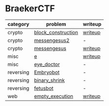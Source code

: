 # BraekerCTF

category | problem | writeup
--- | --- | ---
crypto | [block_construction](crypto/block_construction) | [writeup](crypto/block_construction/writeup.md)
crypto | [messengesus2](crypto/messengesus2) | -
crypto | [messengesus](crypto/messengesus) | [writeup](crypto/messengesus/writeup.md)
misc | [e](misc/e) | [writeup](misc/e/writeup.md)
misc | [eye_doctor](misc/eye_doctor) | -
reversing | [Embryobot](reversing/Embryobot) | -
reversing | [binary_shrink](reversing/binary_shrink) | -
reversing | [fetusbot](reversing/fetusbot) | -
web | [empty_execution](web/empty_execution) | [writeup](web/empty_execution/writeup.md)
